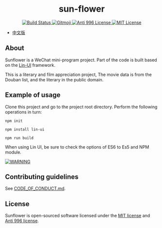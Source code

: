 # <center> sun-flower
<p align="center">
    <a href="https://github.com/AmazonPython/sun-flower">
        <img src="https://img.shields.io/badge/build-passing-brightgreen" alt="Build Status">
    </a>
    <a href="https://gitmoji.dev">
        <img src="https://img.shields.io/badge/gitmoji-%20😜%20😍-FFDD67.svg?style=flat-square" alt="Gitmoji">
    </a>
    <a href="https://996.icu/#/zh_CN">
        <img src="https://img.shields.io/badge/license-Anti%20996-blue.svg?style=flat-square" alt="Anti 996 License">
    </a>
    <a href="https://opensource.org/licenses/MIT">
        <img src="https://img.shields.io/badge/license-MIT-green" alt="MIT License">
    </a>
</p>

* [中文版](./README_CN.md)

## About
Sunflower is a WeChat mini-program project. Part of the code is built based on the [Lin-UI](https://github.com/TaleLin/lin-ui) framework.

This is a literary and film appreciation project, The movie data is from the Douban list, and the literary in the public domain.

## Example of usage
Clone this project and go to the project root directory. Perform the following operations in turn:

```npm init```

```npm install lin-ui```

```npm run build```

When using Lin UI, be sure to check the options of ES6 to Es5 and NPM module.

[![WARNING](https://cdn.talelin.com/%E6%9C%AC%E5%9C%B0%E8%AE%BE%E7%BD%AE.png)](https://cdn.talelin.com/%E6%9C%AC%E5%9C%B0%E8%AE%BE%E7%BD%AE.png) 

## Contributing guidelines
See [CODE_OF_CONDUCT.md](https://github.com/AmazonPython/sun-flower/blob/master/CODE_OF_CONDUCT.md).

## License
Sunflower is open-sourced software licensed under the [MIT license](https://opensource.org/licenses/MIT) and [Anti 996 license](https://github.com/996icu/996.ICU/blob/master/LICENSE).
